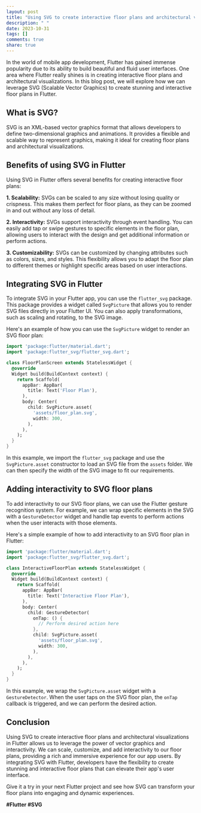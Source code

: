```yaml
---
layout: post
title: "Using SVG to create interactive floor plans and architectural visualizations in Flutter"
description: " "
date: 2023-10-31
tags: []
comments: true
share: true
---
```

In the world of mobile app development, Flutter has gained immense popularity due to its ability to build beautiful and fluid user interfaces. One area where Flutter really shines is in creating interactive floor plans and architectural visualizations. In this blog post, we will explore how we can leverage SVG (Scalable Vector Graphics) to create stunning and interactive floor plans in Flutter.

## What is SVG?
SVG is an XML-based vector graphics format that allows developers to define two-dimensional graphics and animations. It provides a flexible and scalable way to represent graphics, making it ideal for creating floor plans and architectural visualizations.

## Benefits of using SVG in Flutter
Using SVG in Flutter offers several benefits for creating interactive floor plans:

**1. Scalability:** SVGs can be scaled to any size without losing quality or crispness. This makes them perfect for floor plans, as they can be zoomed in and out without any loss of detail.

**2. Interactivity:** SVGs support interactivity through event handling. You can easily add tap or swipe gestures to specific elements in the floor plan, allowing users to interact with the design and get additional information or perform actions.

**3. Customizability:** SVGs can be customized by changing attributes such as colors, sizes, and styles. This flexibility allows you to adapt the floor plan to different themes or highlight specific areas based on user interactions.

## Integrating SVG in Flutter
To integrate SVG in your Flutter app, you can use the `flutter_svg` package. This package provides a widget called `SvgPicture` that allows you to render SVG files directly in your Flutter UI. You can also apply transformations, such as scaling and rotating, to the SVG image.

Here's an example of how you can use the `SvgPicture` widget to render an SVG floor plan:

```dart
import 'package:flutter/material.dart';
import 'package:flutter_svg/flutter_svg.dart';

class FloorPlanScreen extends StatelessWidget {
  @override
  Widget build(BuildContext context) {
    return Scaffold(
      appBar: AppBar(
        title: Text('Floor Plan'),
      ),
      body: Center(
        child: SvgPicture.asset(
          'assets/floor_plan.svg',
          width: 300,
        ),
      ),
    );
  }
}
```

In this example, we import the `flutter_svg` package and use the `SvgPicture.asset` constructor to load an SVG file from the `assets` folder. We can then specify the width of the SVG image to fit our requirements.

## Adding interactivity to SVG floor plans
To add interactivity to our SVG floor plans, we can use the Flutter gesture recognition system. For example, we can wrap specific elements in the SVG with a `GestureDetector` widget and handle tap events to perform actions when the user interacts with those elements.

Here's a simple example of how to add interactivity to an SVG floor plan in Flutter:

```dart
import 'package:flutter/material.dart';
import 'package:flutter_svg/flutter_svg.dart';

class InteractiveFloorPlan extends StatelessWidget {
  @override
  Widget build(BuildContext context) {
    return Scaffold(
      appBar: AppBar(
        title: Text('Interactive Floor Plan'),
      ),
      body: Center(
        child: GestureDetector(
          onTap: () {
            // Perform desired action here
          },
          child: SvgPicture.asset(
            'assets/floor_plan.svg',
            width: 300,
          ),
        ),
      ),
    );
  }
}
```

In this example, we wrap the `SvgPicture.asset` widget with a `GestureDetector`. When the user taps on the SVG floor plan, the `onTap` callback is triggered, and we can perform the desired action.

## Conclusion
Using SVG to create interactive floor plans and architectural visualizations in Flutter allows us to leverage the power of vector graphics and interactivity. We can scale, customize, and add interactivity to our floor plans, providing a rich and immersive experience for our app users. By integrating SVG with Flutter, developers have the flexibility to create stunning and interactive floor plans that can elevate their app's user interface.

Give it a try in your next Flutter project and see how SVG can transform your floor plans into engaging and dynamic experiences.

**#Flutter #SVG**